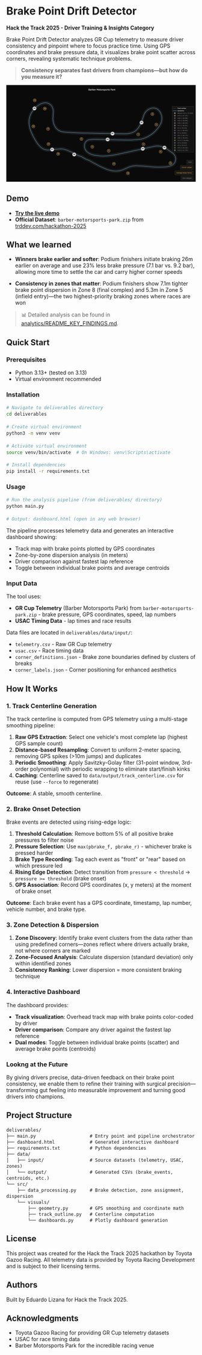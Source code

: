 # Brake Point Drift Detector

**Hack the Track 2025 - Driver Training & Insights Category**

Brake Point Drift Detector analyzes GR Cup telemetry to measure driver consistency and pinpoint where to focus practice time. Using GPS coordinates and brake pressure data, it visualizes brake point scatter across corners, revealing systematic technique problems.

> **Consistency separates fast drivers from champions—but how do you measure it?**

[![Demo Video](./docs/images/dashboard-screenshot.png)](https://youtu.be/-Oz4Zg9sSGc)

## Demo

- **[Try the live demo](https://edulizanay.github.io/14.toyota-hackathon/)**
- **Official Dataset**: `barber-motorsports-park.zip` from [trddev.com/hackathon-2025](https://trddev.com/hackathon-2025)

## What we learned

- **Winners brake earlier and softer**: Podium finishers initiate braking 26m earlier on average and use 23% less brake pressure (7.1 bar vs. 9.2 bar), allowing more time to settle the car and carry higher corner speeds

- **Consistency in zones that matter**: Podium finishers show 7.1m tighter brake point dispersion in Zone 8 (final complex) and 5.3m in Zone 5 (infield entry)—the two highest-priority braking zones where races are won


> 📊 Detailed analysis can be found in [analytics/README_KEY_FINDINGS.md](analytics/README_KEY_FINDINGS.md).

## Quick Start

### Prerequisites
- Python 3.13+ (tested on 3.13)
- Virtual environment recommended

### Installation

```bash
# Navigate to deliverables directory
cd deliverables

# Create virtual environment
python3 -m venv venv

# Activate virtual environment
source venv/bin/activate  # On Windows: venv\Scripts\activate

# Install dependencies
pip install -r requirements.txt
```

### Usage

```bash
# Run the analysis pipeline (from deliverables/ directory)
python main.py

# Output: dashboard.html (open in any web browser)
```

The pipeline processes telemetry data and generates an interactive dashboard showing:
- Track map with brake points plotted by GPS coordinates
- Zone-by-zone dispersion analysis (in meters)
- Driver comparison against fastest lap reference
- Toggle between individual brake points and average centroids

### Input Data

The tool uses:
- **GR Cup Telemetry** (Barber Motorsports Park) from `barber-motorsports-park.zip` - brake pressure, GPS coordinates, speed, lap numbers
- **USAC Timing Data** - lap times and race results

Data files are located in `deliverables/data/input/`:
- `telemetry.csv` - Raw GR Cup telemetry
- `usac.csv` - Race timing data
- `corner_definitions.json` - Brake zone boundaries defined by clusters of breaks
- `corner_labels.json` - Corner positioning for enhanced aesthetics

## How It Works

### 1. Track Centerline Generation

The track centerline is computed from GPS telemetry using a multi-stage smoothing pipeline:

1. **Raw GPS Extraction**: Select one vehicle's most complete lap (highest GPS sample count)
2. **Distance-based Resampling**: Convert to uniform 2-meter spacing, removing GPS spikes (>10m jumps) and duplicates
3. **Periodic Smoothing**: Apply Savitzky-Golay filter (31-point window, 3rd-order polynomial) with periodic wrapping to eliminate start/finish kinks
4. **Caching**: Centerline saved to `data/output/track_centerline.csv` for reuse (use `--force` to regenerate)

**Outcome**: A stable, smooth centerline.

### 2. Brake Onset Detection

Brake events are detected using rising-edge logic:

1. **Threshold Calculation**: Remove bottom 5% of all positive brake pressures to filter noise
2. **Pressure Selection**: Use `max(pbrake_f, pbrake_r)` - whichever brake is pressed harder
3. **Brake Type Recording**: Tag each event as "front" or "rear" based on which pressure led
4. **Rising Edge Detection**: Detect transition from `pressure < threshold` → `pressure >= threshold` (brake onset)
5. **GPS Association**: Record GPS coordinates (x, y meters) at the moment of brake onset

**Outcome**: Each brake event has a GPS coordinate, timestamp, lap number, vehicle number, and brake type.

### 3. Zone Detection & Dispersion

1. **Zone Discovery**: Identify brake event clusters from the data rather than using predefined corners—zones reflect where drivers actually brake, not where corners are marked
2. **Zone-Focused Analysis**: Calculate dispersion (standard deviation) only within identified zones
3. **Consistency Ranking**: Lower dispersion = more consistent braking technique

### 4. Interactive Dashboard

The dashboard provides:
- **Track visualization**: Overhead track map with brake points color-coded by driver
- **Driver comparison**: Compare any driver against the fastest lap reference
- **Dual modes**: Toggle between individual brake points (scatter) and average brake points (centroids)


### Lookng at the Future

By giving drivers precise, data-driven feedback on their brake point consistency, we enable them to refine their training with surgical precision—transforming gut feeling into measurable improvement and turning good drivers into champions.

## Project Structure

```
deliverables/
├── main.py                    # Entry point and pipeline orchestrator
├── dashboard.html             # Generated interactive dashboard
├── requirements.txt           # Python dependencies
├── data/
│   ├── input/                 # Source datasets (telemetry, USAC, zones)
│   └── output/                # Generated CSVs (brake_events, centroids, etc.)
└── src/
    ├── data_processing.py     # Brake detection, zone assignment, dispersion
    └── visuals/
        ├── geometry.py        # GPS smoothing and coordinate math
        ├── track_outline.py   # Centerline computation
        └── dashboards.py      # Plotly dashboard generation
```

## License

This project was created for the Hack the Track 2025 hackathon by Toyota Gazoo Racing. All telemetry data is provided by Toyota Racing Development and is subject to their licensing terms.

## Authors

Built by Eduardo Lizana for Hack the Track 2025.

## Acknowledgments

- Toyota Gazoo Racing for providing GR Cup telemetry datasets
- USAC for race timing data
- Barber Motorsports Park for the incredible racing venue
